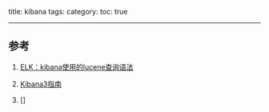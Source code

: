 title: kibana
tags:
category:
toc: true

---



## 参考

1. [ELK：kibana使用的lucene查询语法](https://segmentfault.com/a/1190000002972420)

2. [Kibana3指南](http://www.code123.cc/docs/kibana-logstash/v3/index.html)

3. []

